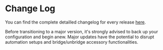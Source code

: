 # Change Log

You can find the complete detailled changelog for every release [here](https://github.com/homebridge-eufy-security/plugin/releases).

Before transitioning to a major version, it's strongly advised to back up your configuration and begin anew. Major updates have the potential to disrupt automation setups and bridge/unbridge accessory functionalities.